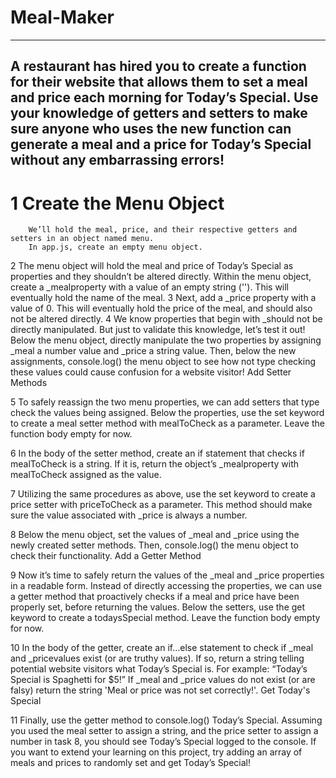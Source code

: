 # Meal-Maker
-----------------------------------------
A restaurant has hired you to create a function for their website that allows them to set a meal and price each morning for Today’s Special. Use your knowledge of getters and setters to make sure anyone who uses the new function can generate a meal and a price for Today’s Special without any embarrassing errors!
-----------------------------------------
# 1 Create the Menu Object
        We’ll hold the meal, price, and their respective getters and setters in an object named menu.
        In app.js, create an empty menu object.
2 The menu object will hold the meal and price of Today’s Special as properties and they shouldn’t be altered directly. 
        Within the menu object, create a _mealproperty with a value of an empty string (''). This will eventually hold the name of the meal.
3 Next, add a _price property with a value of 0. This will eventually hold the price of the meal, and should also not be altered directly.
4 We know properties that begin with _should not be directly manipulated. But just to validate this knowledge, let’s test it out!
        Below the menu object, directly manipulate the two properties by assigning _meal a number value and _price a string value. 
        Then, below the new assignments, console.log() the menu object to see how not type checking these values could cause confusion for a website visitor!
        Add Setter Methods
        
5 To safely reassign the two menu properties, we can add setters that type check the values being assigned.
        Below the properties, use the set keyword to create a meal setter method with mealToCheck as a parameter. Leave the function body empty for now.
        
6 In the body of the setter method, create an if statement that checks if mealToCheck is a string. If it is,
        return the object’s _mealproperty with mealToCheck assigned as the value.
        
7 Utilizing the same procedures as above, use the set keyword to create a price setter with priceToCheck as a parameter. This method should make sure the value                   associated with _price is always a number.

8 Below the menu object, set the values of _meal and _price using the newly created setter methods. Then, console.log() the menu object to check their functionality.
          Add a Getter Method
          
9 Now it’s time to safely return the values of the _meal and _price properties in a readable form. Instead of directly accessing the properties, we can use a getter               method that proactively checks if a meal and price have been properly set, before returning the values.
            Below the setters, use the get keyword to create a todaysSpecial method. Leave the function body empty for now.
          
10 In the body of the getter, create an if…else statement to check if _meal and _pricevalues exist (or are truthy values). If so, return a string telling potential                website visitors what Today’s Special is. For example: “Today’s Special is Spaghetti for $5!” 
           If _meal and _price values do not exist (or are falsy) return the string 'Meal or price was not set correctly!'.
           Get Today's Special
           
11 Finally, use the getter method to console.log() Today’s Special.
           Assuming you used the meal setter to assign a string, and the price setter to assign a number in task 8, you should see Today’s Special logged to the                  console.
           If you want to extend your learning on this project, try adding an array of meals and prices to randomly set and get Today’s Special!
